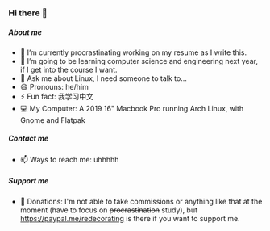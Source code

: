 ### Hi there 👋

##### About me
- 🔭 I’m currently procrastinating working on my resume as I write this.
- 🌱 I’m going to be learning computer science and engineering next year, if I get into the course I want.
- 💬 Ask me about Linux, I need someone to talk to...
- 😄 Pronouns: he/him
- ⚡ Fun fact: 我学习中文
- 💻 My Computer: A 2019 16" Macbook Pro running Arch Linux, with Gnome and Flatpak
##### Contact me
- 📫 Ways to reach me: uhhhhh
##### Support me
- 💸 Donations: I'm not able to take commissions or anything like that at the moment (have to focus on ~~procrastination~~ study), but https://paypal.me/redecorating is there if you want to support me.
